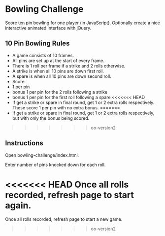 # Bowling Challenge

Score ten pin bowling for one player (in JavaScript). Optionally create a nice interactive animated interface with jQuery.

## 10 Pin Bowling Rules

- A game consists of 10 frames.
- All pins are set up at the start of every frame.
- There is 1 roll per frame if a strike and 2 rolls otherwise.
- A strike is when all 10 pins are down first roll.
- A spare is when all 10 pins are down second roll.
- Score:
 - 1 per pin
 - bonus 1 per pin for the 2 rolls following a strike
 - bonus 1 per pin for the first roll following a spare
<<<<<<< HEAD
- If get a strike or spare in final round, get 1 or 2 extra rolls respectively. These score 1 per pin with no extra bonus.
=======
- If get a strike or spare in final round, get 1 or 2 extra rolls respectively, but with only the bonus being scored.

>>>>>>> oo-version2

## Instructions

Open bowling-challenge/index.html.

Enter number of pins knocked down for each roll.

<<<<<<< HEAD
Once all rolls recorded, refresh page to start again.
=======
Once all rolls recorded, refresh page to start a new game. 
>>>>>>> oo-version2
